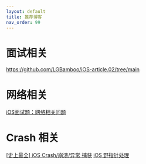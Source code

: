 ```yaml
---
layout: default
title: 推荐博客
nav_order: 99
---
```


# 面试相关

https://github.com/LGBamboo/iOS-article.02/tree/main

# 网络相关

[iOS面试题：网络相关问题](https://juejin.cn/post/7005845813716844580)

# Crash 相关

[[史上最全] iOS Crash/崩溃/异常 捕获](https://www.jianshu.com/p/3f6775c02257)
[iOS 野指针处理](https://juejin.cn/post/6930979515552235528)